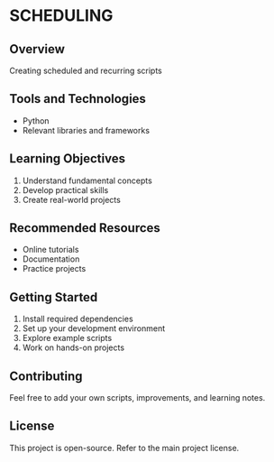 ﻿# SCHEDULING

## Overview
Creating scheduled and recurring scripts

## Tools and Technologies
- Python
- Relevant libraries and frameworks

## Learning Objectives
1. Understand fundamental concepts
2. Develop practical skills
3. Create real-world projects

## Recommended Resources
- Online tutorials
- Documentation
- Practice projects

## Getting Started
1. Install required dependencies
2. Set up your development environment
3. Explore example scripts
4. Work on hands-on projects

## Contributing
Feel free to add your own scripts, improvements, and learning notes.

## License
This project is open-source. Refer to the main project license.
